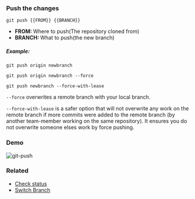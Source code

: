 ### Push the changes

`git push {{FROM}} {{BRANCH}}`

- <b>FROM: </b> Where to push(The repository cloned from)
- <b>BRANCH: </b> What to push(the new branch)

##### Example:

`git push origin newbranch`

`git push origin newbranch --force` 

`git push newbranch --force-with-lease`

`--force` overwrites a remote branch with your local branch. <br>

`--force-with-lease` is a safer option that will not overwrite any work on the remote branch if more commits were added to the remote branch (by another team-member working on the same repository). It ensures you do not overwrite someone elses work by force pushing.

### Demo
![git-push](https://user-images.githubusercontent.com/116898892/227696642-8d6c2cf3-366f-48d4-b1f6-bacc286f84d0.gif)

### Related

- [Check status](git-status.md)
- [Switch Branch](git-switch-branch.md)
